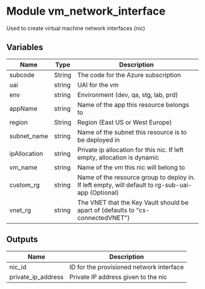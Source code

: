 # Module vm_network_interface

Used to create virtual machine network interfaces (nic)

## Variables

| Name | Type | Description |
| ---- | ---- | ---------- |
| subcode | String | The code for the Azure subscription
| uai | string | UAI for the vm
| env | string | Environment (dev, qa, stg, lab, prd)
| appName | string | Name of the app this resource belongs to
| region | String | Region (East US or West Europe)
| subnet_name | string | Name of the subnet this resource is to be deployed in
| ipAllocation | string | Private ip allocation for this nic. If left empty, allocation is dynamic
| vm_name | string | Name of the vm this nic will belong to
| custom_rg | string | Name of the resource group to deploy in. If left empty, will default to rg-sub-uai-app (Optional)
| vnet_rg | string | The VNET that the Key Vault should be apart of (defaults to "cs-connectedVNET") | "cs-connectedVNET-dr" | Yes

## Outputs

| Name | Description |
| ---- | ----------- |
| nic_id | ID for the provisioned network interface
| private_ip_address | Private IP address given to the nic
